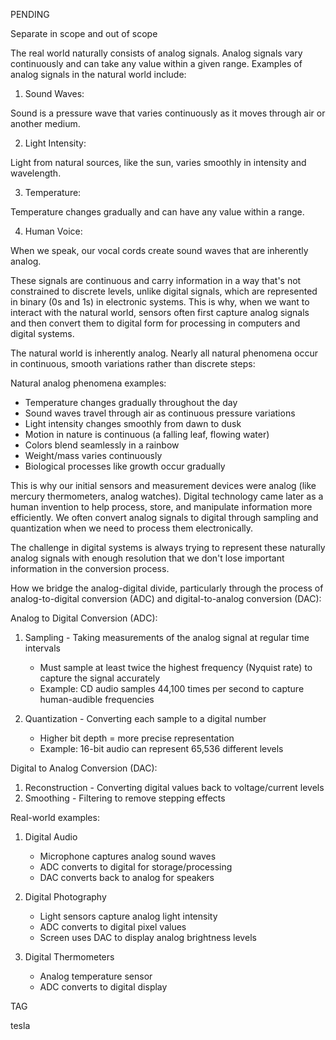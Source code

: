 PENDING

Separate in scope and out of scope

The real world naturally consists of analog signals. Analog signals vary continuously and can take any value within a given range. Examples of analog signals in the natural world include:

1. Sound Waves:

Sound is a pressure wave that varies continuously as it moves through air or another medium.

2. Light Intensity:

Light from natural sources, like the sun, varies smoothly in intensity and wavelength.

3. Temperature:

Temperature changes gradually and can have any value within a range.

4. Human Voice:

When we speak, our vocal cords create sound waves that are inherently analog.

These signals are continuous and carry information in a way that's not constrained to discrete levels, unlike digital signals, which are represented in binary (0s and 1s) in electronic systems. This is why, when we want to interact with the natural world, sensors often first capture analog signals and then convert them to digital form for processing in computers and digital systems.

The natural world is inherently analog. Nearly all natural phenomena occur in continuous, smooth variations rather than discrete steps:

Natural analog phenomena examples:

- Temperature changes gradually throughout the day
- Sound waves travel through air as continuous pressure variations
- Light intensity changes smoothly from dawn to dusk
- Motion in nature is continuous (a falling leaf, flowing water)
- Colors blend seamlessly in a rainbow
- Weight/mass varies continuously
- Biological processes like growth occur gradually

This is why our initial sensors and measurement devices were analog (like mercury thermometers, analog watches). Digital technology came later as a human invention to help process, store, and manipulate information more efficiently. We often convert analog signals to digital through sampling and quantization when we need to process them electronically.

The challenge in digital systems is always trying to represent these naturally analog signals with enough resolution that we don't lose important information in the conversion process.

How we bridge the analog-digital divide, particularly through the process of analog-to-digital conversion (ADC) and digital-to-analog conversion (DAC):

Analog to Digital Conversion (ADC):

1. Sampling - Taking measurements of the analog signal at regular time intervals
   - Must sample at least twice the highest frequency (Nyquist rate) to capture the signal accurately
   - Example: CD audio samples 44,100 times per second to capture human-audible frequencies

2. Quantization - Converting each sample to a digital number
   - Higher bit depth = more precise representation
   - Example: 16-bit audio can represent 65,536 different levels

Digital to Analog Conversion (DAC):

1. Reconstruction - Converting digital values back to voltage/current levels
2. Smoothing - Filtering to remove stepping effects

Real-world examples:

1. Digital Audio
   - Microphone captures analog sound waves
   - ADC converts to digital for storage/processing
   - DAC converts back to analog for speakers

2. Digital Photography
   - Light sensors capture analog light intensity
   - ADC converts to digital pixel values
   - Screen uses DAC to display analog brightness levels

3. Digital Thermometers
   - Analog temperature sensor
   - ADC converts to digital display

TAG

tesla
